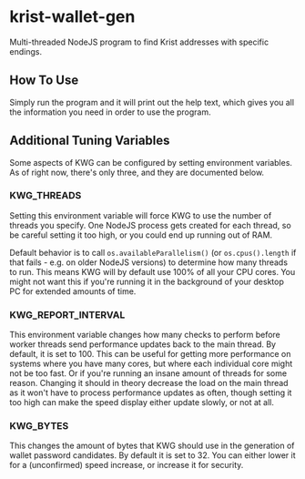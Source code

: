 # krist-wallet-gen
Multi-threaded NodeJS program to find Krist addresses with specific endings.

## How To Use
Simply run the program and it will print out the help text, which gives you all the information you need in order to use the program.

## Additional Tuning Variables
Some aspects of KWG can be configured by setting environment variables. As of right now, there's only three, and they are documented below.

### KWG_THREADS
Setting this environment variable will force KWG to use the number of threads you specify.
One NodeJS process gets created for each thread, so be careful setting it too high, or you could end up running out of RAM.

Default behavior is to call `os.availableParallelism()` (or `os.cpus().length` if that fails - e.g. on older NodeJS versions) to determine how many threads to run. 
This means KWG will by default use 100% of all your CPU cores. You might not want this if you're running it in the background of your desktop PC for extended amounts of time.

### KWG_REPORT_INTERVAL
This environment variable changes how many checks to perform before worker threads send performance updates back to the main thread. By default, it is set to 100.
This can be useful for getting more performance on systems where you have many cores, but where each individual core might not be too fast. Or if you're running an insane amount of threads for some reason.
Changing it should in theory decrease the load on the main thread as it won't have to process performance updates as often, though setting it too high can make the speed display either update slowly, or not at all.

### KWG_BYTES
This changes the amount of bytes that KWG should use in the generation of wallet password candidates. By default it is set to 32.
You can either lower it for a (unconfirmed) speed increase, or increase it for security.
